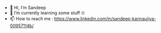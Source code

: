 - 👋 Hi, I’m Sandeep
- 🌱 I’m currently learning some stuff 🙄
- 📫 How to reach me : https://www.linkedin.com/in/sandeep-kannaujiya-00957114b/

<!---
SpyCop1998/SpyCop1998 is a ✨ special ✨ repository because its `README.md` (this file) appears on your GitHub profile.
You can click the Preview link to take a look at your changes.
--->
